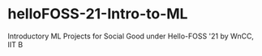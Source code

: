 # helloFOSS-21-Intro-to-ML
Introductory ML Projects for Social Good under Hello-FOSS '21 by WnCC, IIT B
